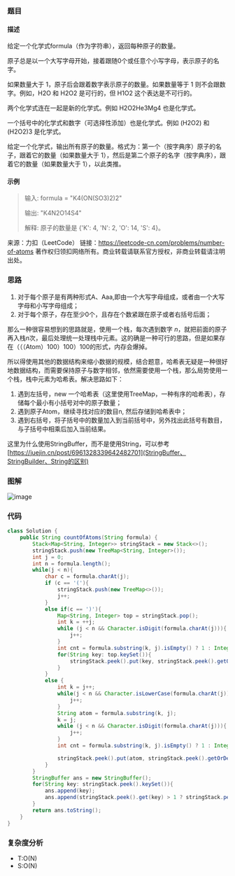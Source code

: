 ### 题目
#### 描述
给定一个化学式formula（作为字符串），返回每种原子的数量。

原子总是以一个大写字母开始，接着跟随0个或任意个小写字母，表示原子的名字。

如果数量大于 1，原子后会跟着数字表示原子的数量。如果数量等于 1 则不会跟数字。例如，H2O 和 H2O2 是可行的，但 H1O2 这个表达是不可行的。

两个化学式连在一起是新的化学式。例如 H2O2He3Mg4 也是化学式。

一个括号中的化学式和数字（可选择性添加）也是化学式。例如 (H2O2) 和 (H2O2)3 是化学式。

给定一个化学式，输出所有原子的数量。格式为：第一个（按字典序）原子的名子，跟着它的数量（如果数量大于 1），然后是第二个原子的名字（按字典序），跟着它的数量（如果数量大于 1），以此类推。

#### 示例
> 输入: formula = "K4(ON(SO3)2)2"
> 
> 输出: "K4N2O14S4"
> 
> 解释: 原子的数量是 {'K': 4, 'N': 2, 'O': 14, 'S': 4}。

来源：力扣（LeetCode）
链接：https://leetcode-cn.com/problems/number-of-atoms
著作权归领扣网络所有。商业转载请联系官方授权，非商业转载请注明出处。

### 思路
1. 对于每个原子是有两种形式A、Aaa,即由一个大写字母组成，或者由一个大写字母和小写字母组成；
2. 对于每个原子，存在至少0个，且存在个数紧跟在原子或者右括号后面；

那么一种很容易想到的思路就是，使用一个栈，每次遇到数字 $n$，就把前面的原子再入栈$n$次，最后处理统一处理栈中元素。这的确是一种可行的思路，但是如果存在（（（Atom）100）100）100的形式，内存会爆掉。 

所以得使用其他的数据结构来缩小数据的规模，结合题意，哈希表无疑是一种很好地数据结构，而需要保持原子与数字相邻，依然需要使用一个栈，那么局势使用一个栈，栈中元素为哈希表。解决思路如下：
1. 遇到左括号，new 一个哈希表（这里使用TreeMap，一种有序的哈希表），存储每个最小有小括号对中的原子数量；
2. 遇到原子Atom，继续寻找对应的数目n, 然后存储到哈希表中；
3. 遇到右括号，将子括号中的数量加入到当前括号中，另外找出此括号有数目，与子括号中相乘后加入当前结果。

这里为什么使用StringBuffer，而不是使用String，可以参考[https://juejin.cn/post/6961328339642482701](StringBuffer、StringBuilder、String的区别)
### 图解
![image](https://user-images.githubusercontent.com/37233394/117981237-5f7d9080-b367-11eb-9e80-e6ad4fa94816.png)

### 代码
```java
class Solution {
    public String countOfAtoms(String formula) {
        Stack<Map<String, Integer>> stringStack = new Stack<>();
        stringStack.push(new TreeMap<String, Integer>());
        int j = 0;
        int n = formula.length();
        while(j < n){
            char c = formula.charAt(j);
            if (c == '('){
                stringStack.push(new TreeMap<>());
                j++;
            }
            else if(c == ')'){
                Map<String, Integer> top = stringStack.pop();
                int k = ++j;
                while (j < n && Character.isDigit(formula.charAt(j))){
                    j++;
                }
                int cnt = formula.substring(k, j).isEmpty() ? 1 : Integer.parseInt(formula.substring(k, j));
                for(String key: top.keySet()){
                    stringStack.peek().put(key, stringStack.peek().getOrDefault(key, 0) + top.get(key)*cnt);
                }
            }
            else {
                int k = j++;
                while(j < n && Character.isLowerCase(formula.charAt(j))){
                    j++;
                }
                String atom = formula.substring(k, j);
                k = j;
                while (j < n && Character.isDigit(formula.charAt(j))){
                    j++;
                }
                int cnt = formula.substring(k, j).isEmpty() ? 1 : Integer.parseInt(formula.substring(k, j));

                stringStack.peek().put(atom, stringStack.peek().getOrDefault(atom, 0) + cnt);
            }
        }
        StringBuffer ans = new StringBuffer();
        for(String key: stringStack.peek().keySet()){
            ans.append(key);
            ans.append(stringStack.peek().get(key) > 1 ? stringStack.peek().get(key) : "");
        }
        return ans.toString();
    }
}
```
### 复杂度分析
- T:O(N)
- S:O(N)

